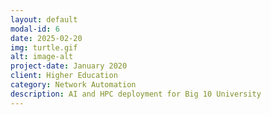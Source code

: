 ```yaml
---
layout: default
modal-id: 6
date: 2025-02-20
img: turtle.gif
alt: image-alt
project-date: January 2020
client: Higher Education
category: Network Automation
description: AI and HPC deployment for Big 10 University
---
```

